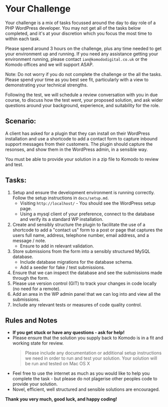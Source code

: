 # Your Challenge

Your challenge is a mix of tasks focussed around the day to day role of a PHP WordPress developer.
You may not get all of the tasks below completed, and it's at your discretion which you focus the most time to within each task. 

Please spend around 3 hours on the challenge, plus any time needed to get your environment up and running. If you need any assistance getting your environment running, please contact `ian@komododigital.co.uk` or the Komodo offices and we will support ASAP. 

Note: Do not worry if you do not complete the challenge or the all the tasks. Please spend your time as you best see fit, particularly with a view to demonstrating your technical strengths.

Following the test, we will schedule a review conversation with you in due course, to discuss how the test went, your proposed solution, and ask wider questions around your background, experience, and suitability for the role.

## Scenario:

A client has asked for a plugin that they can install on their WordPress installation and use a shortcode to add a contact form to capture inbound support messages from their customers. The plugin should capture the resonses, and show them in the WordPress admin, in a sensible way.

You must be able to provide your solution in a zip file to Komodo to review and test.

## Tasks:

1. Setup and ensure the development environment is running correctly. Follow the setup instructions in `docs/setup.md`.
   - Visiting `http://localhost/` - You should see the WordPress setup page.
   - Using a mysql client of your preference, connect to the database and verify its a standard WP installation.
2. Create and sensibly structure the plugin to facilitate the use of a shortcode to add a "contact us" form to a post or page that captures the users full name, address, telephone number, email address, and a message / note. 
   - Ensure to add in relevant validation. 
3. Store submissions from the form into a sensibly structured MySQL database.
   - Include database migrations for the database schema.
   - Add a seeder for fake / test submissions.
4. Ensure that we can inspect the database and see the submissions made through the form.
5. Please use version control (GIT) to track your changes in code locally (no need for a remote).
6. Add an area in the WP admin panel that we can log into and view all the submissions.
7. Include any relevant tests or measures of code quality control. 

## Rules and Notes

 - **If you get stuck or have any questions - ask for help!**
 - Please ensure that the solution you supply back to Komodo is in a fit and working state for review.
   > Please include any documentation or additional setup instructions we need in order to run and test your solution.
   > Your solution will be run and tested on Mac OS X
 - Feel free to use the internet as much as you would like to help you complete the task - but please do not plagerise other peoples code to provide your solution.
 - Novel, efficient, well structured and sensible solutions are encouraged.

**Thank you very much, good luck, and happy coding!**